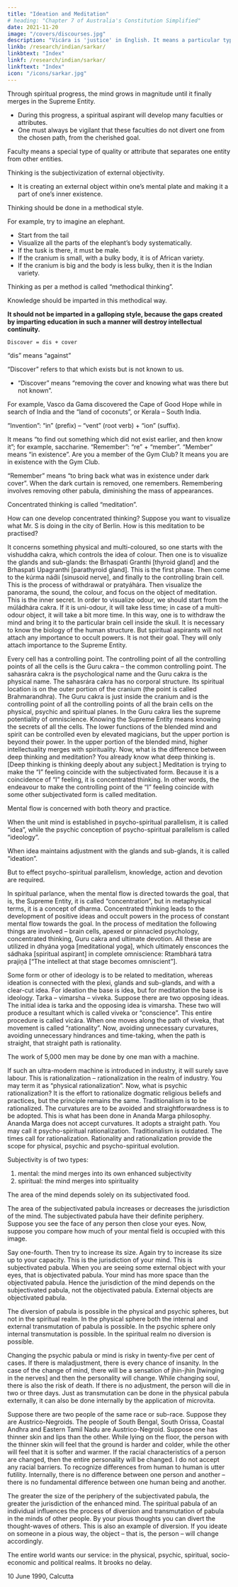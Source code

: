 ```yaml
---
title: "Ideation and Meditation"
# heading: "Chapter 7 of Australia's Constitution Simplified"
date: 2021-11-20
image: "/covers/discourses.jpg"
description: "Vicára is 'justice' in English. It means a particular type of mental process to ascertain the truth"
linkb: /research/indian/sarkar/
linkbtext: "Index"
linkf: /research/indian/sarkar/
linkftext: "Index"
icon: "/icons/sarkar.jpg"
---
```



Through spiritual progress, the mind grows in magnitude until it finally merges in the Supreme Entity. 
- During this progress, a spiritual aspirant will develop many faculties or attributes.
- One must always be vigilant that these faculties do not divert one from the chosen path, from the cherished goal.

<!-- What is the meaning of faculty and thinking?  -->

Faculty means a special type of quality or attribute that separates one entity from other entities. 

Thinking is the subjectivization of external objectivity.
- It is creating an external object within one’s mental plate and making it a part of one’s inner existence.

Thinking should be done in a methodical style. 

For example, try to imagine an elephant.
- Start from the tail
- Visualize all the parts of the elephant’s body systematically. 
- If the tusk is there, it must be male.
- If the cranium is small, with a bulky body, it is of African variety. 
- If the cranium is big and the body is less bulky, then it is the Indian variety. 

Thinking as per a method is called “methodical thinking”.

Knowledge should be imparted in this methodical way. 

**It should not be imparted in a galloping style, because the gaps created by imparting education in such a manner will destroy intellectual continuity.**


```bash
Discover = dis + cover
```

“dis” means “against”

“Discover” refers to that which exists but is not known to us. 
- “Discover” means “removing the cover and knowing what was there but not known”. 

For example, Vasco da Gama discovered the Cape of Good Hope while in search of India and the “land of coconuts”, or Kerala – South India. 

“Invention”: “in” (prefix) – “vent” (root verb) + “ion” (suffix). 

It means “to find out something which did not exist earlier, and then know it”; for example, saccharine. “Remember”: “re” + “member”. “Member” means “in existence”. Are you a member of the Gym Club? It means you are in existence with the Gym Club. 

“Remember” means “to bring back what was in existence under dark cover”. When the dark curtain is removed, one remembers. Remembering involves removing other pabula, diminishing the mass of appearances.

Concentrated thinking is called “meditation”. 

How can one develop concentrated thinking? Suppose you want to visualize what Mr. S is doing in the city of Berlin. How is this meditation to be practised? 

It concerns something physical and multi-coloured, so one starts with the vishuddha cakra, which controls the idea of colour. Then one is to visualize the glands and sub-glands: the Brhaspati Granthi [thyroid gland] and the Brhaspati Upagranthi [parathyroid gland]. This is the first phase. Then come to the kúrma nád́ii [sinusoid nerve], and finally to the controlling brain cell. This is the process of withdrawal or pratyáhára. Then visualize the panorama, the sound, the colour, and focus on the object of meditation. This is the inner secret. In order to visualize odour, we should start from the múládhára cakra. If it is uni-odour, it will take less time; in case of a multi-odour object, it will take a bit more time. In this way, one is to withdraw the mind and bring it to the particular brain cell inside the skull. It is necessary to know the biology of the human structure. But spiritual aspirants will not attach any importance to occult powers. It is not their goal. They will only attach importance to the Supreme Entity.

Every cell has a controlling point. The controlling point of all the controlling points of all the cells is the Guru cakra – the common controlling point. The sahasrára cakra is the psychological name and the Guru cakra is the physical name. The sahasrára cakra has no corporal structure. Its spiritual location is on the outer portion of the cranium (the point is called Brahmarandhra). The Guru cakra is just inside the cranium and is the controlling point of all the controlling points of all the brain cells on the physical, psychic and spiritual planes. In the Guru cakra lies the supreme potentiality of omniscience. Knowing the Supreme Entity means knowing the secrets of all the cells. The lower functions of the blended mind and spirit can be controlled even by elevated magicians, but the upper portion is beyond their power. In the upper portion of the blended mind, higher intellectuality merges with spirituality.
Now, what is the difference between deep thinking and meditation? You already know what deep thinking is. [Deep thinking is thinking deeply about any subject.] Meditation is trying to make the “I” feeling coincide with the subjectivated form. Because it is a coincidence of “I” feeling, it is concentrated thinking. In other words, the endeavour to make the controlling point of the “I” feeling coincide with some other subjectivated form is called meditation.

Mental flow is concerned with both theory and practice. 

When the unit mind is established in psycho-spiritual parallelism, it is called “idea”, while the psychic conception of psycho-spiritual parallelism is called “ideology”. 

When idea maintains adjustment with the glands and sub-glands, it is called “ideation”. 

But to effect psycho-spiritual parallelism, knowledge, action and devotion are required. 

In spiritual parlance, when the mental flow is directed towards the goal, that is, the Supreme Entity, it is called “concentration”, but in metaphysical terms, it is a concept of dharma. Concentrated thinking leads to the development of positive ideas and occult powers in the process of constant mental flow towards the goal. In the process of meditation the following things are involved – brain cells, apexed or pinnacled psychology, concentrated thinking, Guru cakra and ultimate devotion. All these are utilized in dhyána yoga [meditational yoga], which ultimately ensconces the sádhaka [spiritual aspirant] in complete omniscience: Rtambhará tatra prajiṋá [“The intellect at that stage becomes omniscient”].

Some form or other of ideology is to be related to meditation, whereas ideation is connected with the plexi, glands and sub-glands, and with a clear-cut idea. For ideation the base is idea, but for meditation the base is ideology.
Tarka – vimarsha – viveka. Suppose there are two opposing ideas. The initial idea is tarka and the opposing idea is vimarsha. These two will produce a resultant which is called viveka or “conscience”. This entire procedure is called vicára. When one moves along the path of viveka, that movement is called “rationality”. Now, avoiding unnecessary curvatures, avoiding unnecessary hindrances and time-taking, when the path is straight, that straight path is rationality.

The work of 5,000 men may be done by one man with a machine. 

If such an ultra-modern machine is introduced in industry, it will surely save labour. This is rationalization – rationalization in the realm of industry. You may term it as “physical rationalization”.
Now, what is psychic rationalization? It is the effort to rationalize dogmatic religious beliefs and practices, but the principle remains the same. Traditionalism is to be rationalized. The curvatures are to be avoided and straightforwardness is to be adopted. This is what has been done in Ananda Marga philosophy. Ananda Marga does not accept curvatures. It adopts a straight path. You may call it psycho-spiritual rationalization. Traditionalism is outdated. The times call for rationalization. Rationality and rationalization provide the scope for physical, psychic and psycho-spiritual evolution.

Subjectivity is of two types:

1. mental: the mind merges into its own enhanced subjectivity
2. spiritual: the mind merges into spirituality

The area of the mind depends solely on its subjectivated food. 

The area of the subjectivated pabula increases or decreases the jurisdiction of the mind. The subjectivated pabula have their definite periphery. Suppose you see the face of any person then close your eyes. Now, suppose you compare how much of your mental field is occupied with this image. 

Say one-fourth. Then try to increase its size. Again try to increase its size up to your capacity. This is the jurisdiction of your mind. This is subjectivated pabula. When you are seeing some external object with your eyes, that is objectivated pabula. Your mind has more space than the objectivated pabula. Hence the jurisdiction of the mind depends on the subjectivated pabula, not the objectivated pabula. External objects are objectivated pabula.

The diversion of pabula is possible in the physical and psychic spheres, but not in the spiritual realm. In the physical sphere both the internal and external transmutation of pabula is possible. In the psychic sphere only internal transmutation is possible. In the spiritual realm no diversion is possible.

Changing the psychic pabula or mind is risky in twenty-five per cent of cases. If there is maladjustment, there is every chance of insanity. In the case of the change of mind, there will be a sensation of jhin-jhin [twinging in the nerves] and then the personality will change. While changing soul, there is also the risk of death. If there is no adjustment, the person will die in two or three days. Just as transmutation can be done in the physical pabula externally, it can also be done internally by the application of microvita.

Suppose there are two people of the same race or sub-race. Suppose they are Austrico-Negroids. The people of South Bengal, South Orissa, Coastal Andhra and Eastern Tamil Nadu are Austrico-Negroid. Suppose one has thinner skin and lips than the other. While lying on the floor, the person with the thinner skin will feel that the ground is harder and colder, while the other will feel that it is softer and warmer. If the racial characteristics of a person are changed, then the entire personality will be changed. I do not accept any racial barriers. To recognize differences from human to human is utter futility. Internally, there is no difference between one person and another – there is no fundamental difference between one human being and another.

The greater the size of the periphery of the subjectivated pabula, the greater the jurisdiction of the enhanced mind. The spiritual pabula of an individual influences the process of diversion and transmutation of pabula in the minds of other people. By your pious thoughts you can divert the thought-waves of others. This is also an example of diversion. If you ideate on someone in a pious way, the object – that is, the person – will change accordingly.


The entire world wants our service: in the physical, psychic, spiritual, socio-economic and political realms. It brooks no delay.

10 June 1990, Calcutta

